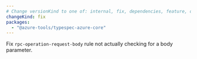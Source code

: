 ```yaml
---
# Change versionKind to one of: internal, fix, dependencies, feature, deprecation, breaking
changeKind: fix
packages:
  - "@azure-tools/typespec-azure-core"
---
```


Fix `rpc-operation-request-body` rule not actually checking for a body parameter.

